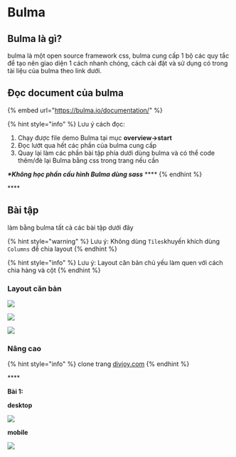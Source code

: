 # Bulma

## **Bulma là gì?**

bulma là một open source framework css, bulma cung cấp 1 bộ các quy tắc để tạo nên giao diện 1 cách nhanh chóng, cách cài đặt và sử dụng có trong tài liệu của bulma theo link dưới.

## **Đọc document của bulma**

{% embed url="https://bulma.io/documentation/" %}

{% hint style="info" %}
Lưu ý cách đọc:

1. Chạy được file demo Bulma tại mục **overview-&gt;start**
2. Đọc lướt qua hết các phần của bulma cung cấp
3. Quay lại làm các phần bài tập phía dưới dùng bulma và có thể code thêm/đè lại Bulma bằng css trong trang nếu cần

_**\*Không học phần cấu hình Bulma dùng sass**_ ****
{% endhint %}

\*\*\*\*



## **Bài tập**

làm bằng bulma tất cả các bài tập dưới đây

{% hint style="warning" %}
Lưu ý: Không dùng `Tiles`khuyến khích dùng `Columns` để chia layout
{% endhint %}

{% hint style="info" %}
Lưu ý: Layout căn bản chủ yếu làm quen với cách chia hàng và cột 
{% endhint %}

### **Layout căn bản**

![](https://lh3.googleusercontent.com/uEjb8o_y7G6B_M6FXXNKuvbxbPmkSb-M6UXc6RFUehenroGKAFKeMSYfjnP1k10vt_OcbfTjl_U4uBfOAsRgCbHElyoMA7cayrDz913dAM0Dbv0NZCSWXvfoUaEfZwQ4VwzmDjBv)

![](https://lh3.googleusercontent.com/bPcmIk1_A7GUzINfyFhv8uaZ7Ua9VRrBKV4piPnldutg4tvopDDMrlW1QvbeB-n7zFf8vtwXsCtqXDZRwSGWDoX7oXAW9aTMkFg2hEU9jpaG0k1Oy7qP0WC8x81n2tBDQun9YFtq)

![](https://lh4.googleusercontent.com/Z_KynhBRMT_LxsTy2iCT4zkYoCYjf2KxMZIzWX9djkEuKpj_IQt2w8u0_sJjjKio1U7xtYAfOf1hTkjTfUrI6kXLu2d0NosLpY4nfxvu6M8TfTq0mLY4-NKJqRsCFR2_E68l1FFL)

### **Nâng cao**



{% hint style="info" %}
clone trang [divjoy.com](https://divjoy.com/)
{% endhint %}

\*\*\*\*

**Bài 1:**

**desktop**

![](https://lh5.googleusercontent.com/tjC4RXN1wNXrzfCtOIsH3cY4IqCLgC6qLDFzIoISeSlFhkaubKZj6atNzP8gk45K772LL5aldxVoVVyA2RbMjFyIW-X__4cgGibs7xwCB6nvONy7QNo5kCF_TAxBdoWORPRc5nXS)

**mobile**

![](https://lh5.googleusercontent.com/SialK9NgrCyH89iaNJqPDTiI3Lkl1xJ-H0oVDeD9zk2WNGcNsoRyYTzUwkHCwFR7Cmdr9IQI5aWsi9sdaRsTQ65jHT8l6gVRfuTV7f4q-Sfs__gJ0I5uYOe-gClN5ltMlf_F-KHf)



